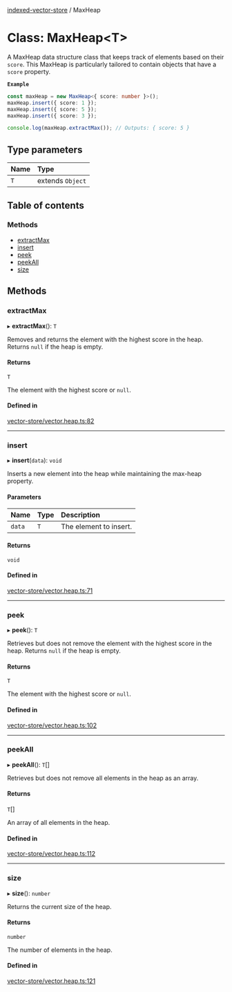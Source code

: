 [indexed-vector-store](../README.md) / MaxHeap

# Class: MaxHeap<T\>

A MaxHeap data structure class that keeps track of elements based on their `score`.
This MaxHeap is particularly tailored to contain objects that have a `score` property.

**`Example`**

```ts
const maxHeap = new MaxHeap<{ score: number }>();
maxHeap.insert({ score: 1 });
maxHeap.insert({ score: 5 });
maxHeap.insert({ score: 3 });

console.log(maxHeap.extractMax()); // Outputs: { score: 5 }
```

## Type parameters

| Name | Type |
| :------ | :------ |
| `T` | extends `Object` |

## Table of contents

### Methods

- [extractMax](MaxHeap.md#extractmax)
- [insert](MaxHeap.md#insert)
- [peek](MaxHeap.md#peek)
- [peekAll](MaxHeap.md#peekall)
- [size](MaxHeap.md#size)

## Methods

### extractMax

▸ **extractMax**(): `T`

Removes and returns the element with the highest score in the heap.
Returns `null` if the heap is empty.

#### Returns

`T`

The element with the highest score or `null`.

#### Defined in

[vector-store/vector.heap.ts:82](https://github.com/danielivanovz/indexed-vector-store/blob/5e87fbd/src/vector-store/vector.heap.ts#L82)

___

### insert

▸ **insert**(`data`): `void`

Inserts a new element into the heap while maintaining the max-heap property.

#### Parameters

| Name | Type | Description |
| :------ | :------ | :------ |
| `data` | `T` | The element to insert. |

#### Returns

`void`

#### Defined in

[vector-store/vector.heap.ts:71](https://github.com/danielivanovz/indexed-vector-store/blob/5e87fbd/src/vector-store/vector.heap.ts#L71)

___

### peek

▸ **peek**(): `T`

Retrieves but does not remove the element with the highest score in the heap.
Returns `null` if the heap is empty.

#### Returns

`T`

The element with the highest score or `null`.

#### Defined in

[vector-store/vector.heap.ts:102](https://github.com/danielivanovz/indexed-vector-store/blob/5e87fbd/src/vector-store/vector.heap.ts#L102)

___

### peekAll

▸ **peekAll**(): `T`[]

Retrieves but does not remove all elements in the heap as an array.

#### Returns

`T`[]

An array of all elements in the heap.

#### Defined in

[vector-store/vector.heap.ts:112](https://github.com/danielivanovz/indexed-vector-store/blob/5e87fbd/src/vector-store/vector.heap.ts#L112)

___

### size

▸ **size**(): `number`

Returns the current size of the heap.

#### Returns

`number`

The number of elements in the heap.

#### Defined in

[vector-store/vector.heap.ts:121](https://github.com/danielivanovz/indexed-vector-store/blob/5e87fbd/src/vector-store/vector.heap.ts#L121)
